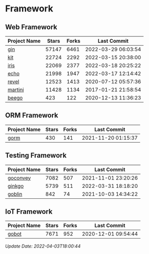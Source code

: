 # Framework

## Web Framework
| Project Name | Stars | Forks | Last Commit |
| ------------ | ----- | ----- | ----------- |
| [gin](https://github.com/gin-gonic/gin) | 57147 | 6461 | 2022-03-29 06:03:54 |
| [kit](https://github.com/go-kit/kit) | 22724 | 2292 | 2022-03-15 20:38:00 |
| [iris](https://github.com/kataras/iris) | 22069 | 2377 | 2022-03-18 20:25:22 |
| [echo](https://github.com/labstack/echo) | 21998 | 1947 | 2022-03-17 12:14:42 |
| [revel](https://github.com/revel/revel) | 12523 | 1413 | 2020-07-12 05:57:36 |
| [martini](https://github.com/go-martini/martini) | 11428 | 1134 | 2017-01-21 21:58:54 |
| [beego](https://github.com/astaxie/beego) | 423 | 122 | 2020-12-13 11:36:23 |

## ORM Framework
| Project Name | Stars | Forks | Last Commit |
| ------------ | ----- | ----- | ----------- |
| [gorm](https://github.com/jinzhu/gorm) | 430 | 141 | 2021-11-20 01:15:37 |

## Testing Framework
| Project Name | Stars | Forks | Last Commit |
| ------------ | ----- | ----- | ----------- |
| [goconvey](https://github.com/smartystreets/goconvey) | 7082 | 507 | 2021-11-01 23:20:26 |
| [ginkgo](https://github.com/onsi/ginkgo) | 5739 | 511 | 2022-03-31 18:18:20 |
| [goblin](https://github.com/franela/goblin) | 842 | 74 | 2021-10-03 14:34:22 |

## IoT Framework
| Project Name | Stars | Forks | Last Commit |
| ------------ | ----- | ----- | ----------- |
| [gobot](https://github.com/hybridgroup/gobot) | 7671 | 952 | 2020-12-01 09:54:44 |

*Update Date: 2022-04-03T18:00:44*